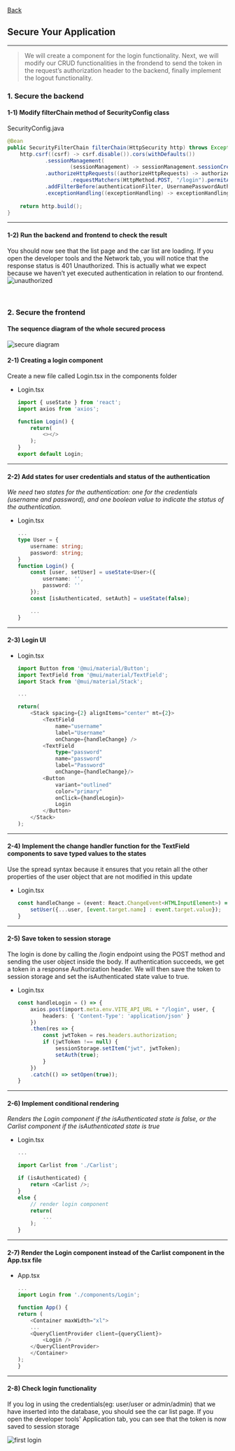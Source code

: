 [Back](README.md)

## Secure Your Application

<hr>


> We will create a component for the login functionality. Next, we will modify our CRUD functionalities in the frondend to send the token in the request’s authorization header to the backend, finally implement the logout functionality.

### 1. Secure the backend

#### 1-1) Modify filterChain method of SecurityConfig class
SecurityConfig.java
```java
@Bean
public SecurityFilterChain filterChain(HttpSecurity http) throws Exception {
    http.csrf((csrf) -> csrf.disable()).cors(withDefaults())
            .sessionManagement(
                    (sessionManagement) -> sessionManagement.sessionCreationPolicy(SessionCreationPolicy.STATELESS))
            .authorizeHttpRequests((authorizeHttpRequests) -> authorizeHttpRequests
                    .requestMatchers(HttpMethod.POST, "/login").permitAll().anyRequest().authenticated())
            .addFilterBefore(authenticationFilter, UsernamePasswordAuthenticationFilter.class)
            .exceptionHandling((exceptionHandling) -> exceptionHandling.authenticationEntryPoint(exceptionHandler));
    
    return http.build();
}
```
<hr>

#### 1-2) Run the backend and frontend to check the result

You should now see that the list page and the car list are loading. If you open the developer 
tools and the Network tab, you will notice that the response status is 401 Unauthorized. 
This is actually what we expect because we haven’t yet executed authentication in relation 
to our frontend.
![unauthorized](https://github.com/Elliot518/mcp-oss-tech/blob/main/frontend/secure/unauthorized.png?raw=true)

&nbsp;

### 2. Secure the frontend

#### The sequence diagram of the whole secured process

![secure diagram](https://github.com/Elliot518/mcp-oss-tech/blob/main/frontend/secure/secure_diagram.png?raw=true)

#### 2-1) Creating a login component

Create a new file called Login.tsx in the components folder
- Login.tsx
    ```typescript
    import { useState } from 'react';
    import axios from 'axios';

    function Login() {
        return(
            <></>
        );
    }
    export default Login;
    ```
<hr>

#### 2-2) Add states for user credentials and status of the authentication

_We need two states for the authentication: one for the credentials (username and password), and one boolean value to indicate the status of the authentication._

- Login.tsx
    ```typescript
    ...
    type User = {
        username: string;
        password: string;
    }
    function Login() {
        const [user, setUser] = useState<User>({
            username: '',
            password: ''
        });
        const [isAuthenticated, setAuth] = useState(false);

        ...
    }
    ```

<hr>

#### 2-3) Login UI

- Login.tsx
    ```typescript
    import Button from '@mui/material/Button';
    import TextField from '@mui/material/TextField';
    import Stack from '@mui/material/Stack';

    ...

    return(
        <Stack spacing={2} alignItems="center" mt={2}>
            <TextField
                name="username"
                label="Username"
                onChange={handleChange} />
            <TextField
                type="password"
                name="password"
                label="Password"
                onChange={handleChange}/>
            <Button
                variant="outlined"
                color="primary"
                onClick={handleLogin}>
                Login
            </Button>
        </Stack>
    );
    ```

<hr>

#### 2-4) Implement the change handler function for the TextField components to save typed values to the states

Use the spread syntax because it ensures that you retain all the other properties of the user object that are not modified in this update
- Login.tsx
    ```typescript
    const handleChange = (event: React.ChangeEvent<HTMLInputElement>) => {
        setUser({...user, [event.target.name] : event.target.value});
    }
    ```
<hr>

#### 2-5) Save token to session storage

The login is done by calling the /login endpoint using the POST method and sending the user object inside the body. If authentication succeeds, we get a token in a response Authorization header. We will then save the token to session storage and set the isAuthenticated state value to true.

- Login.tsx
    ```typescript
    const handleLogin = () => {
        axios.post(import.meta.env.VITE_API_URL + "/login", user, {
            headers: { 'Content-Type': 'application/json' }
        })
        .then(res => {
            const jwtToken = res.headers.authorization;
            if (jwtToken !== null) {
                sessionStorage.setItem("jwt", jwtToken);
                setAuth(true);
            }
        })
        .catch(() => setOpen(true));
    }  
    ```
<hr>

#### 2-6) Implement conditional rendering

_Renders the Login component if the isAuthenticated state is false, or the Carlist component if the isAuthenticated state is true_

- Login.tsx
    ```typescript
    ...

    import Carlist from './Carlist';

    if (isAuthenticated) {
        return <Carlist />;
    }
    else {
        // render login component
        return(
            ...
        );
    }
    ```
<hr>

#### 2-7) Render the Login component instead of the Carlist component in the App.tsx file

- App.tsx
    ```typescript
    ...
    import Login from './components/Login';

    function App() {
    return (
        <Container maxWidth="xl">
        ...
        <QueryClientProvider client={queryClient}>
            <Login />
        </QueryClientProvider>
        </Container>
    );
    }
    ```
<hr>


#### 2-8) Check login functionality

If you log in using the credentials(eg: user/user or admin/admin) that we have inserted into the database, you should see the car list page. If you open the developer tools' Application tab, you can see that the token is now saved to session storage

![first login](https://github.com/Elliot518/mcp-oss-tech/blob/main/frontend/secure/first_login.png?raw=true)